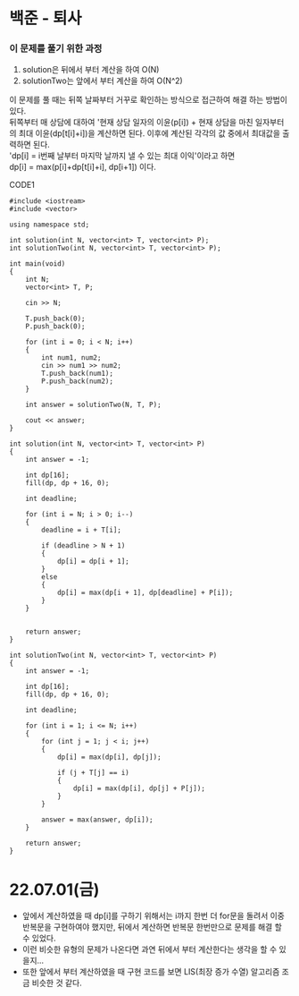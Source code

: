 #  백준 - 퇴사

### 이 문제를 풀기 위한 과정
1. solution은 뒤에서 부터 계산을 하여 O(N)
2. solutionTwo는 앞에서 부터 계산을 하여 O(N^2)

이 문제를 풀 때는 뒤쪽 날짜부터 거꾸로 확인하는 방식으로 접근하여 해결 하는 방법이 있다.  
뒤쪽부터 매 상담에 대하여 '현재 상담 일자의 이윤(p[i]) + 현재 상담을 마친 일자부터의 최대 이윤(dp[t[i]+i])을 계산하면 된다. 이후에 계산된 각각의 값 중에서 최대값을 출력하면 된다.  
'dp[i] = i번째 날부터 마지막 날까지 낼 수 있는 최대 이익'이라고 하면  
dp[i] = max(p[i]+dp[t[i]+i], dp[i+1]) 이다.

CODE1

    #include <iostream>
    #include <vector>

    using namespace std;

    int solution(int N, vector<int> T, vector<int> P);
    int solutionTwo(int N, vector<int> T, vector<int> P);

    int main(void)
    {
        int N;
        vector<int> T, P;

        cin >> N;
        
        T.push_back(0);
        P.push_back(0);

        for (int i = 0; i < N; i++)
        {
            int num1, num2;
            cin >> num1 >> num2;
            T.push_back(num1);
            P.push_back(num2);
        }

        int answer = solutionTwo(N, T, P);

        cout << answer;
    }

    int solution(int N, vector<int> T, vector<int> P)
    {
        int answer = -1;
        
        int dp[16];
        fill(dp, dp + 16, 0);

        int deadline;

        for (int i = N; i > 0; i--)
        {
            deadline = i + T[i];
            
            if (deadline > N + 1)
            {
                dp[i] = dp[i + 1];
            }
            else
            {
                dp[i] = max(dp[i + 1], dp[deadline] + P[i]);
            }
        }


        return answer;
    }

    int solutionTwo(int N, vector<int> T, vector<int> P)
    {
        int answer = -1;

        int dp[16];
        fill(dp, dp + 16, 0);

        int deadline;

        for (int i = 1; i <= N; i++)
        {
            for (int j = 1; j < i; j++)
            {
                dp[i] = max(dp[i], dp[j]);

                if (j + T[j] == i)
                {
                    dp[i] = max(dp[i], dp[j] + P[j]);
                }
            }

            answer = max(answer, dp[i]);
        }

        return answer;
    }

# 22.07.01(금)
* 앞에서 계산하였을 때 dp[i]를 구하기 위해서는 i까지 한번 더 for문을 돌려서 이중 반복문을 구현하여야 했지만, 뒤에서 계산하면 반복문 한번만으로 문제를 해결 할 수 있었다.
* 이런 비슷한 유형의 문제가 나온다면 과연 뒤에서 부터 계산한다는 생각을 할 수 있을지...
* 또한 앞에서 부터 계산하였을 때 구현 코드를 보면 LIS(최장 증가 수열) 알고리즘 조금 비슷한 것 같다.
